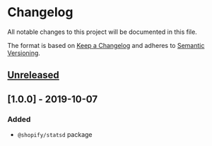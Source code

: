 # Changelog

All notable changes to this project will be documented in this file.

The format is based on [Keep a Changelog](http://keepachangelog.com/en/1.0.0/)
and adheres to [Semantic Versioning](http://semver.org/spec/v2.0.0.html).

## [Unreleased]

## [1.0.0] - 2019-10-07

### Added

- `@shopify/statsd` package

[unreleased]: https://github.com/Shopify/quilt/compare/@shopify/statsd@1.0.0...HEAD

